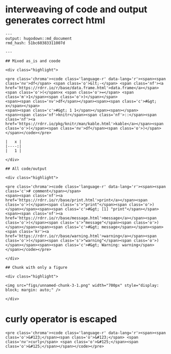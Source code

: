# interweaving of code and output generates correct html

    ---
    output: hugodown::md_document
    rmd_hash: 51bc60383311007d
    
    ---
    
    ## Mixed as_is and coode
    
    <div class="highlight">
    
    <pre class='chroma'><code class='language-r' data-lang='r'><span><span class='nv'>df</span> <span class='o'>&lt;-</span> <span class='nf'><a href='https://rdrr.io/r/base/data.frame.html'>data.frame</a></span><span class='o'>(</span>x <span class='o'>=</span> <span class='m'>1</span><span class='o'>)</span></span>
    <span><span class='nv'>df</span></span><span><span class='c'>#&gt;   x</span></span>
    <span><span class='c'>#&gt; 1 1</span></span><span></span>
    <span><span class='nf'>knitr</span><span class='nf'>::</span><span class='nf'><a href='https://rdrr.io/pkg/knitr/man/kable.html'>kable</a></span><span class='o'>(</span><span class='nv'>df</span><span class='o'>)</span></span></code></pre>
    
    |   x |
    |----:|
    |   1 |
    
    </div>
    
    ## All code/output
    
    <div class="highlight">
    
    <pre class='chroma'><code class='language-r' data-lang='r'><span><span class='c'># comment</span></span>
    <span><span class='nf'><a href='https://rdrr.io/r/base/print.html'>print</a></span><span class='o'>(</span><span class='s'>"print"</span><span class='o'>)</span></span><span><span class='c'>#&gt; [1] "print"</span></span><span><span class='nf'><a href='https://rdrr.io/r/base/message.html'>message</a></span><span class='o'>(</span><span class='s'>"message"</span><span class='o'>)</span></span><span><span class='c'>#&gt; message</span></span><span><span class='kr'><a href='https://rdrr.io/r/base/warning.html'>warning</a></span><span class='o'>(</span><span class='s'>"warning"</span><span class='o'>)</span></span><span><span class='c'>#&gt; Warning: warning</span></span></code></pre>
    
    </div>
    
    ## Chunk with only a figure
    
    <div class="highlight">
    
    <img src="figs/unnamed-chunk-3-1.png" width="700px" style="display: block; margin: auto;" />
    
    </div>
    

# curly operator is escaped

    <pre class='chroma'><code class='language-r' data-lang='r'><span><span class='o'>&#123;</span><span class='o'>&#123;</span> <span class='nv'>curly</span> <span class='o'>&#125;</span><span class='o'>&#125;</span></span></code></pre>

